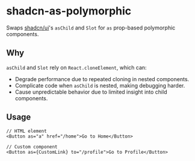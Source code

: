 # shadcn-as-polymorphic

Swaps [shadcn/ui](https://github.com/shadcn-ui/ui)'s `asChild` and `Slot` for `as` prop-based polymorphic components.

## Why

`asChild` and `Slot` rely on `React.cloneElement`, which can:

- Degrade performance due to repeated cloning in nested components.
- Complicate code when `asChild` is nested, making debugging harder.
- Cause unpredictable behavior due to limited insight into child components.

## Usage

```tsx
// HTML element
<Button as="a" href="/home">Go to Home</Button>

// Custom component
<Button as={CustomLink} to="/profile">Go to Profile</Button>
```
